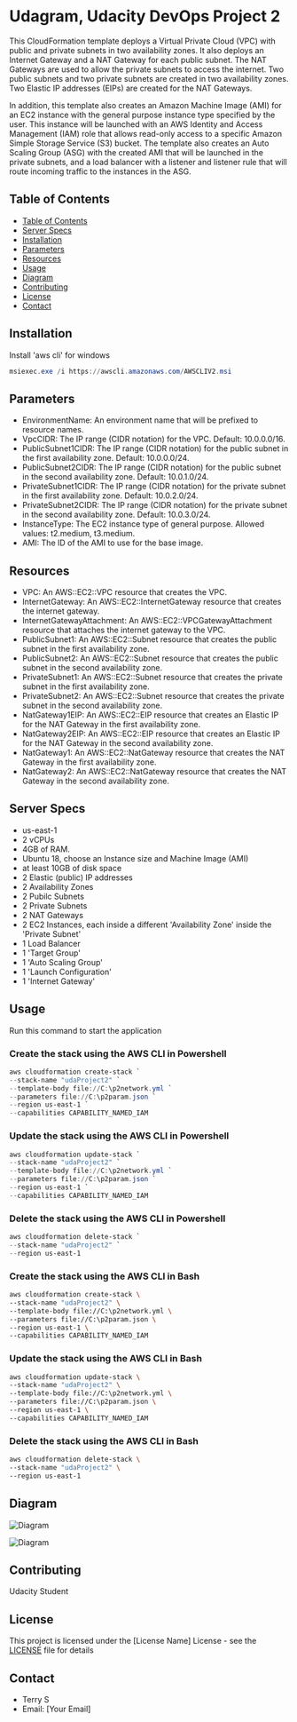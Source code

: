 # Udagram, Udacity DevOps Project 2
This CloudFormation template deploys a Virtual Private Cloud (VPC) with public and private subnets in two availability zones. It also deploys an Internet Gateway and a NAT Gateway for each public subnet. The NAT Gateways are used to allow the private subnets to access the internet. Two public subnets and two private subnets are created in two availability zones. Two Elastic IP addresses (EIPs) are created for the NAT Gateways.

In addition, this template also creates an Amazon Machine Image (AMI) for an EC2 instance with the general purpose instance type specified by the user. This instance will be launched with an AWS Identity and Access Management (IAM) role that allows read-only access to a specific Amazon Simple Storage Service (S3) bucket. The template also creates an Auto Scaling Group (ASG) with the created AMI that will be launched in the private subnets, and a load balancer with a listener and listener rule that will route incoming traffic to the instances in the ASG.

## Table of Contents
- [Table of Contents](#table-of-contents)
- [Server Specs](#server-specs)
- [Installation](#installation)
- [Parameters](#parameters)
- [Resources](#resources)
- [Usage](#usage)
- [Diagram](#diagram)
- [Contributing](#contributing)
- [License](#license)
- [Contact](#contact)

## Installation
Install 'aws cli' for windows
```powershell
msiexec.exe /i https://awscli.amazonaws.com/AWSCLIV2.msi
```

## Parameters

- EnvironmentName: An environment name that will be prefixed to resource names.
- VpcCIDR: The IP range (CIDR notation) for the VPC. Default: 10.0.0.0/16.
- PublicSubnet1CIDR: The IP range (CIDR notation) for the public subnet in the first availability zone. Default: 10.0.0.0/24.
- PublicSubnet2CIDR: The IP range (CIDR notation) for the public subnet in the second availability zone. Default: 10.0.1.0/24.
- PrivateSubnet1CIDR: The IP range (CIDR notation) for the private subnet in the first availability zone. Default: 10.0.2.0/24.
- PrivateSubnet2CIDR: The IP range (CIDR notation) for the private subnet in the second availability zone. Default: 10.0.3.0/24.
- InstanceType: The EC2 instance type of general purpose. Allowed values: t2.medium, t3.medium.
- AMI: The ID of the AMI to use for the base image.

## Resources

- VPC: An AWS::EC2::VPC resource that creates the VPC.
- InternetGateway: An AWS::EC2::InternetGateway resource that creates the internet gateway.
- InternetGatewayAttachment: An AWS::EC2::VPCGatewayAttachment resource that attaches the internet gateway to the VPC.
- PublicSubnet1: An AWS::EC2::Subnet resource that creates the public subnet in the first availability zone.
- PublicSubnet2: An AWS::EC2::Subnet resource that creates the public subnet in the second availability zone.
- PrivateSubnet1: An AWS::EC2::Subnet resource that creates the private subnet in the first availability zone.
- PrivateSubnet2: An AWS::EC2::Subnet resource that creates the private subnet in the second availability zone.
- NatGateway1EIP: An AWS::EC2::EIP resource that creates an Elastic IP for the NAT Gateway in the first availability zone.
- NatGateway2EIP: An AWS::EC2::EIP resource that creates an Elastic IP for the NAT Gateway in the second availability zone.
- NatGateway1: An AWS::EC2::NatGateway resource that creates the NAT Gateway in the first availability zone.
- NatGateway2: An AWS::EC2::NatGateway resource that creates the NAT Gateway in the second availability zone.

## Server Specs
- us-east-1
- 2 vCPUs 
- 4GB of RAM. 
- Ubuntu 18, choose an Instance size and Machine Image (AMI)
- at least 10GB of disk space 
- 2 Elastic (public) IP addresses
- 2 Availability Zones
- 2 Pubilc Subnets
- 2 Private Subnets
- 2 NAT Gateways
- 2 EC2 Instances, each inside a different 'Availability Zone' inside the 'Private Subnet'
- 1 Load Balancer
- 1 'Target Group'
- 1 'Auto Scaling Group'
- 1 'Launch Configuration'
- 1 'Internet Gateway'

## Usage

Run this command to start the application

### Create the stack using the AWS CLI in Powershell
```powershell
aws cloudformation create-stack `
--stack-name "udaProject2" `
--template-body file://C:\p2network.yml `
--parameters file://C:\p2param.json `
--region us-east-1 `
--capabilities CAPABILITY_NAMED_IAM

```


### Update the stack using the AWS CLI in Powershell
```powershell
aws cloudformation update-stack `
--stack-name "udaProject2" `
--template-body file://C:\p2network.yml `
--parameters file://C:\p2param.json `
--region us-east-1 `
--capabilities CAPABILITY_NAMED_IAM
```


### Delete the stack using the AWS CLI in Powershell
```powershell
aws cloudformation delete-stack `
--stack-name "udaProject2" `
--region us-east-1
```


### Create the stack using the AWS CLI in Bash
```bash
aws cloudformation create-stack \
--stack-name "udaProject2" \
--template-body file://C:\p2network.yml \
--parameters file://C:\p2param.json \
--region us-east-1 \
--capabilities CAPABILITY_NAMED_IAM
```


### Update the stack using the AWS CLI in Bash
```bash
aws cloudformation update-stack \
--stack-name "udaProject2" \
--template-body file://C:\p2network.yml \
--parameters file://C:\p2param.json \
--region us-east-1 \
--capabilities CAPABILITY_NAMED_IAM
```


### Delete the stack using the AWS CLI in Bash
```bash
aws cloudformation delete-stack \
--stack-name "udaProject2" \
--region us-east-1
```


## Diagram

![Diagram](./pic/udagramProject2.png)

![Diagram](./pic/works.png)
## Contributing

Udacity Student

## License

This project is licensed under the [License Name] License - see the [LICENSE](LICENSE) file for details

## Contact

- Terry S
- Email: [Your Email]